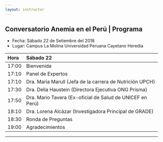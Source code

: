 ```yaml
---
layout: instructor
---
```

## Conversatorio Anemia en el Perú | Programa 
* Fecha: Sábado 22 de Setiembre del 2018
* Lugar: Campus La Molina Universidad Peruana Cayetano Heredia 

|Hora | Sábado 22                                                               | 
|:----|:------------------------------------------------------------------------|
|17:00|Bienvenida                                                               |
|17:10|Panel de Expertos                                                        |
|17:10|Dra. Maria Marull (Jefa de la carrera de Nutrición UPCH)                 |
|17:30|Dra. Delia Haustein (Directora Ejecutiva ONG Prisma)                     |
|17:50|Dra. Mario Tavera (Ex-oficial de Salud de UNICEF en Perú)                |
|18:10|Dra. Lorena Alcázar (Investigadora Principal de GRADE)                   |
|18:30|Ronda de Preguntas                                                       |
|19:00|Agradecimientos                                                          |

***

